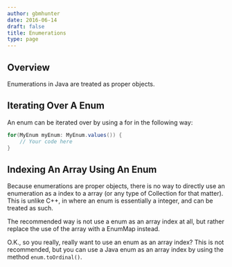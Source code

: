 ```yaml
---
author: gbmhunter
date: 2016-06-14
draft: false
title: Enumerations
type: page
---
```


## Overview

Enumerations in Java are treated as proper objects.

## Iterating Over A Enum

An enum can be iterated over by using a for in the following way:
    
```java
for(MyEnum myEnum: MyEnum.values()) {
    // Your code here
}
```

## Indexing An Array Using An Enum

Because enumerations are proper objects, there is no way to directly use an enumeration as a index to a array (or any type of Collection for that matter). This is unlike C++, in where an enum is essentially a integer, and can be treated as such.

The recommended way is not use a enum as an array index at all, but rather replace the use of the array with a EnumMap instead.

O.K., so you really, really want to use an enum as an array index? This is not recommended, but you can use a Java enum as an array index by using the method `enum.toOrdinal()`.  
